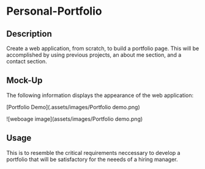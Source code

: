 # Personal-Portfolio

## Description

Create a web application, from scratch, to build a portfolio page. This will be accomplished by using previous projects, an about me section, and a contact section. 

## Mock-Up

The following information displays the appearance of the web application:

[Portfolio Demo](.assets/images/Portfolio demo.png)

![weboage image](assets/images/Portfolio demo.png)

## Usage

This is to resemble the critical requirements neccessary to develop a portfolio that will be satisfactory for the neeeds of a hiring manager. 